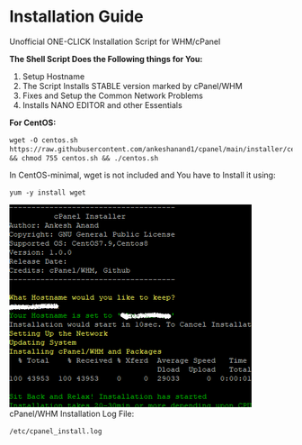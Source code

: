 # Installation Guide
Unofficial ONE-CLICK Installation Script for WHM/cPanel

**The Shell Script Does the Following things for You:**
1. Setup Hostname
2. The Script Installs STABLE version marked by cPanel/WHM
3. Fixes and Setup the Common Network Problems
4. Installs NANO EDITOR and other Essentials

**For CentOS:**
```
wget -O centos.sh https://raw.githubusercontent.com/ankeshanand1/cpanel/main/installer/centos.sh && chmod 755 centos.sh && ./centos.sh
```
In CentOS-minimal, wget is not included and You have to Install it using:
```
yum -y install wget
```
![Screenshot of a terminal for CentOS Version](/doc/centos.png)  
cPanel/WHM Installation Log File:
```
/etc/cpanel_install.log
```
